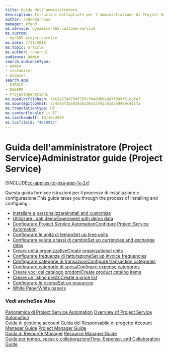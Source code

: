 ```yaml
---
title: Guida dell'amministratore
description: Istruzioni dettagliate per l'amministrazione di Project Service
author: JohnPBurrows
manager: kfend
ms.service: dynamics-365-customerservice
ms.custom:
- dyn365-projectservice
ms.date: 7/31/2018
ms.topic: article
ms.author: ruhercul
audience: Admin
search.audienceType:
- admin
- customizer
- enduser
search.app:
- D365CE
- D365PS
- ProjectOperations
ms.openlocfilehash: 7462a57ad750f255cfb48dbbeda7f899f51ecfa7
ms.sourcegitcommit: 5c4c9bf3ba018562d6cb3443c01d550489c415fa
ms.translationtype: HT
ms.contentlocale: it-IT
ms.lasthandoff: 10/16/2020
ms.locfileid: "4078913"
---
```

# <a name="administrator-guide-project-service"></a><span data-ttu-id="6ee79-103">Guida dell'amministratore (Project Service)</span><span class="sxs-lookup"><span data-stu-id="6ee79-103">Administrator guide (Project Service)</span></span>

[!INCLUDE[cc-applies-to-psa-app-1x-2x](../includes/cc-applies-to-psa-app-1x-2x.md)]

<span data-ttu-id="6ee79-104">Questa guida fornisce istruzioni per il processo di installazione e configurazione:</span><span class="sxs-lookup"><span data-stu-id="6ee79-104">This guide takes you through the process of installing and configuing :</span></span>  
  
- [<span data-ttu-id="6ee79-105">Installare e personalizzare</span><span class="sxs-lookup"><span data-stu-id="6ee79-105">Install and customize</span></span>](install-customize.md)
- [<span data-ttu-id="6ee79-106">Utilizzare i dati demo</span><span class="sxs-lookup"><span data-stu-id="6ee79-106">Experiment with demo data</span></span>](use-demo-data.md)
- [<span data-ttu-id="6ee79-107">Configurare Project Service Automation</span><span class="sxs-lookup"><span data-stu-id="6ee79-107">Configure Project Service Automation</span></span>](configure.md)
- [<span data-ttu-id="6ee79-108">Configurare le unità di tempo</span><span class="sxs-lookup"><span data-stu-id="6ee79-108">Set up time units</span></span>](set-up-time-units.md)
- [<span data-ttu-id="6ee79-109">Configurare valute e tassi di cambio</span><span class="sxs-lookup"><span data-stu-id="6ee79-109">Set up currencies and exchange rates</span></span>](set-up-currencies-exchange-rates.md)
- [<span data-ttu-id="6ee79-110">Creare unità organizzative</span><span class="sxs-lookup"><span data-stu-id="6ee79-110">Create organizational units</span></span>](create-organizational-units.md)
- [<span data-ttu-id="6ee79-111">Configurare frequenze di fatturazione</span><span class="sxs-lookup"><span data-stu-id="6ee79-111">Set up invoice frequencies</span></span>](set-up-invoice-frequencies.md)
- [<span data-ttu-id="6ee79-112">Configurare categorie di transazioni</span><span class="sxs-lookup"><span data-stu-id="6ee79-112">Configure transaction categories</span></span>](configure-transaction-categories.md)
- [<span data-ttu-id="6ee79-113">Configurare categorie di spesa</span><span class="sxs-lookup"><span data-stu-id="6ee79-113">Configure expense categories</span></span>](configure-expense-categories.md)
- [<span data-ttu-id="6ee79-114">Creare voci del catalogo prodotti</span><span class="sxs-lookup"><span data-stu-id="6ee79-114">Create product catalog items</span></span>](create-product-catalog-items.md)
- [<span data-ttu-id="6ee79-115">Creare un listino prezzi</span><span class="sxs-lookup"><span data-stu-id="6ee79-115">Create a price list</span></span>](create-price-list.md)
- [<span data-ttu-id="6ee79-116">Configurare le risorse</span><span class="sxs-lookup"><span data-stu-id="6ee79-116">Set up resources</span></span>](set-up-resources.md)
- [<span data-ttu-id="6ee79-117">White Paper</span><span class="sxs-lookup"><span data-stu-id="6ee79-117">White papers</span></span>](white-papers.md)
  
### <a name="see-also"></a><span data-ttu-id="6ee79-118">Vedi anche</span><span class="sxs-lookup"><span data-stu-id="6ee79-118">See Also</span></span>  
 <span data-ttu-id="6ee79-119">[Panoramica di Project Service Automation](../psa/overview.md)  </span><span class="sxs-lookup"><span data-stu-id="6ee79-119">[Overview of Project Service Automation](../psa/overview.md)  </span></span>  
 <span data-ttu-id="6ee79-120">[Guida di gestione account](../psa/account-manager-guide.md) [Guida del Responsabile di progetto](../psa/project-manager-guide.md) </span><span class="sxs-lookup"><span data-stu-id="6ee79-120">[Account Manager Guide](../psa/account-manager-guide.md) [Project Manager Guide](../psa/project-manager-guide.md) </span></span>  
 <span data-ttu-id="6ee79-121">[Guida di Resource Manager](../psa/resource-manager-guide.md) </span><span class="sxs-lookup"><span data-stu-id="6ee79-121">[Resource Manager Guide](../psa/resource-manager-guide.md) </span></span>  
 [<span data-ttu-id="6ee79-122">Guida per tempo, spese e collaborazione</span><span class="sxs-lookup"><span data-stu-id="6ee79-122">Time, Expense, and Collaboration Guide</span></span>](../psa/time-expense-collaboration-guide.md)
